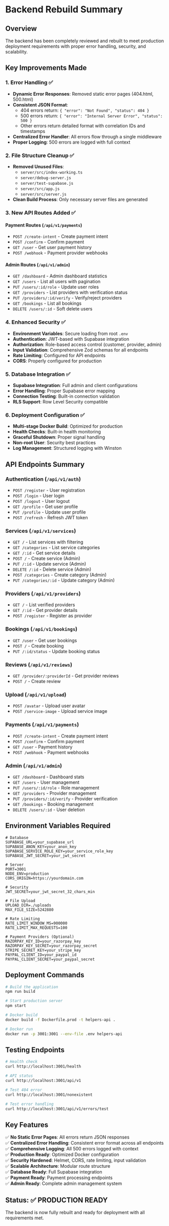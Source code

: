 # Backend Rebuild Summary

## Overview
The backend has been completely reviewed and rebuilt to meet production deployment requirements with proper error handling, security, and scalability.

## Key Improvements Made

### 1. Error Handling ✅
- **Dynamic Error Responses**: Removed static error pages (404.html, 500.html)
- **Consistent JSON Format**: 
  - 404 errors return: `{ "error": "Not Found", "status": 404 }`
  - 500 errors return: `{ "error": "Internal Server Error", "status": 500 }`
  - Other errors return detailed format with correlation IDs and timestamps
- **Centralized Error Handler**: All errors flow through a single middleware
- **Proper Logging**: 500 errors are logged with full context

### 2. File Structure Cleanup ✅
- **Removed Unused Files**:
  - `server/src/index-working.ts`
  - `server/debug-server.js`
  - `server/test-supabase.js`
  - `server/src/app.js`
  - `server/src/server.js`
- **Clean Build Process**: Only necessary server files are generated

### 3. New API Routes Added ✅

#### Payment Routes (`/api/v1/payments`)
- `POST /create-intent` - Create payment intent
- `POST /confirm` - Confirm payment
- `GET /user` - Get user payment history
- `POST /webhook` - Payment provider webhooks

#### Admin Routes (`/api/v1/admin`)
- `GET /dashboard` - Admin dashboard statistics
- `GET /users` - List all users with pagination
- `PUT /users/:id/role` - Update user roles
- `GET /providers` - List providers with verification status
- `PUT /providers/:id/verify` - Verify/reject providers
- `GET /bookings` - List all bookings
- `DELETE /users/:id` - Soft delete users

### 4. Enhanced Security ✅
- **Environment Variables**: Secure loading from root `.env`
- **Authentication**: JWT-based with Supabase integration
- **Authorization**: Role-based access control (customer, provider, admin)
- **Input Validation**: Comprehensive Zod schemas for all endpoints
- **Rate Limiting**: Configured for API endpoints
- **CORS**: Properly configured for production

### 5. Database Integration ✅
- **Supabase Integration**: Full admin and client configurations
- **Error Handling**: Proper Supabase error mapping
- **Connection Testing**: Built-in connection validation
- **RLS Support**: Row Level Security compatible

### 6. Deployment Configuration ✅
- **Multi-stage Docker Build**: Optimized for production
- **Health Checks**: Built-in health monitoring
- **Graceful Shutdown**: Proper signal handling
- **Non-root User**: Security best practices
- **Log Management**: Structured logging with Winston

## API Endpoints Summary

### Authentication (`/api/v1/auth`)
- `POST /register` - User registration
- `POST /login` - User login
- `POST /logout` - User logout
- `GET /profile` - Get user profile
- `PUT /profile` - Update user profile
- `POST /refresh` - Refresh JWT token

### Services (`/api/v1/services`)
- `GET /` - List services with filtering
- `GET /categories` - List service categories
- `GET /:id` - Get service details
- `POST /` - Create service (Admin)
- `PUT /:id` - Update service (Admin)
- `DELETE /:id` - Delete service (Admin)
- `POST /categories` - Create category (Admin)
- `PUT /categories/:id` - Update category (Admin)

### Providers (`/api/v1/providers`)
- `GET /` - List verified providers
- `GET /:id` - Get provider details
- `POST /register` - Register as provider

### Bookings (`/api/v1/bookings`)
- `GET /user` - Get user bookings
- `POST /` - Create booking
- `PUT /:id/status` - Update booking status

### Reviews (`/api/v1/reviews`)
- `GET /provider/:providerId` - Get provider reviews
- `POST /` - Create review

### Upload (`/api/v1/upload`)
- `POST /avatar` - Upload user avatar
- `POST /service-image` - Upload service image

### Payments (`/api/v1/payments`)
- `POST /create-intent` - Create payment intent
- `POST /confirm` - Confirm payment
- `GET /user` - Payment history
- `POST /webhook` - Payment webhooks

### Admin (`/api/v1/admin`)
- `GET /dashboard` - Dashboard stats
- `GET /users` - User management
- `PUT /users/:id/role` - Role management
- `GET /providers` - Provider management
- `PUT /providers/:id/verify` - Provider verification
- `GET /bookings` - Booking management
- `DELETE /users/:id` - User deletion

## Environment Variables Required

```env
# Database
SUPABASE_URL=your_supabase_url
SUPABASE_ANON_KEY=your_anon_key
SUPABASE_SERVICE_ROLE_KEY=your_service_role_key
SUPABASE_JWT_SECRET=your_jwt_secret

# Server
PORT=3001
NODE_ENV=production
CORS_ORIGIN=https://yourdomain.com

# Security
JWT_SECRET=your_jwt_secret_32_chars_min

# File Upload
UPLOAD_DIR=./uploads
MAX_FILE_SIZE=5242880

# Rate Limiting
RATE_LIMIT_WINDOW_MS=900000
RATE_LIMIT_MAX_REQUESTS=100

# Payment Providers (Optional)
RAZORPAY_KEY_ID=your_razorpay_key
RAZORPAY_KEY_SECRET=your_razorpay_secret
STRIPE_SECRET_KEY=your_stripe_key
PAYPAL_CLIENT_ID=your_paypal_id
PAYPAL_CLIENT_SECRET=your_paypal_secret
```

## Deployment Commands

```bash
# Build the application
npm run build

# Start production server
npm start

# Docker build
docker build -f Dockerfile.prod -t helpers-api .

# Docker run
docker run -p 3001:3001 --env-file .env helpers-api
```

## Testing Endpoints

```bash
# Health check
curl http://localhost:3001/health

# API status
curl http://localhost:3001/api/v1

# Test 404 error
curl http://localhost:3001/nonexistent

# Test error handling
curl http://localhost:3001/api/v1/errors/test
```

## Key Features

✅ **No Static Error Pages**: All errors return JSON responses  
✅ **Centralized Error Handling**: Consistent error format across all endpoints  
✅ **Comprehensive Logging**: All 500 errors logged with context  
✅ **Production Ready**: Optimized Docker configuration  
✅ **Security Hardened**: Helmet, CORS, rate limiting, input validation  
✅ **Scalable Architecture**: Modular route structure  
✅ **Database Ready**: Full Supabase integration  
✅ **Payment Ready**: Payment processing endpoints  
✅ **Admin Ready**: Complete admin management system  

## Status: ✅ PRODUCTION READY

The backend is now fully rebuilt and ready for deployment with all requirements met.